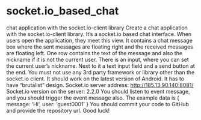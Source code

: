 # socket.io_based_chat
chat application with the socket.io-client library  Create a chat application with the socket.io-client library. It’s a socket.io based chat interface. When users open the application, they meet this view. It contains a chat message box where the sent messages are floating right and the received messages are floating left. One row contains the text of the message and also the nickname if it is not the current user. There is an input, where you can set the current user’s nickname. Next to it a text input field and a send button at the end. You must not use any 3rd party framework or library other than the socket.io client. It should work on the latest version of Android. It has to have “brutalist” design. Socket.io server address: http://185.13.90.140:8081/ Socket.io version on the server: 2.2.0 You should listen to event message, and you should trigger the event message also. The example data is { message: ‘Hi’, user: ‘guest0001’ } You should commit your code to GitHub and provide the repository url. Good luck!
